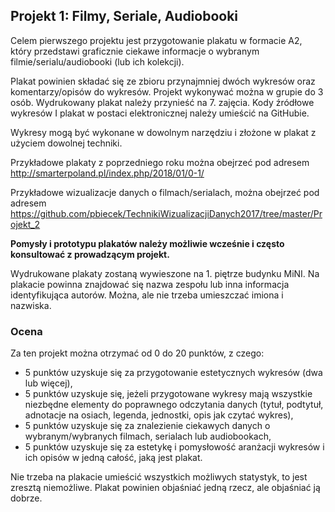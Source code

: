 ## Projekt 1: Filmy, Seriale, Audiobooki

Celem pierwszego projektu jest przygotowanie plakatu w formacie A2, który przedstawi graficznie ciekawe informacje o wybranym filmie/serialu/audiobooki (lub ich kolekcji).

Plakat powinien składać się ze zbioru przynajmniej dwóch wykresów oraz komentarzy/opisów do wykresów. Projekt wykonywać można w grupie do 3 osób. Wydrukowany plakat należy przynieść na 7. zajęcia. Kody źródłowe wykresów I plakat w postaci elektronicznej należy umieścić na GitHubie.

Wykresy mogą być wykonane w dowolnym narzędziu i złożone w plakat z użyciem dowolnej techniki.

Przykładowe plakaty z poprzedniego roku można obejrzeć pod adresem http://smarterpoland.pl/index.php/2018/01/0-1/

Przykładowe wizualizacje danych o filmach/serialach, można obejrzeć pod adresem https://github.com/pbiecek/TechnikiWizualizacjiDanych2017/tree/master/Projekt_2

**Pomysły i prototypu plakatów należy możliwie wcześnie i często konsultować z prowadzącym projekt.**

Wydrukowane plakaty zostaną wywieszone na 1. piętrze budynku MiNI. Na plakacie powinna znajdować się nazwa zespołu lub inna informacja identyfikująca autorów. Można, ale nie trzeba umieszczać imiona i nazwiska.

### Ocena

Za ten projekt można otrzymać od 0 do 20 punktów, z czego:

*	5 punktów uzyskuje się za przygotowanie estetycznych wykresów (dwa lub więcej),
*	5 punktów uzyskuje się, jeżeli przygotowane wykresy mają wszystkie niezbędne elementy do poprawnego odczytania danych (tytuł, podtytuł, adnotacje na osiach, legenda, jednostki, opis jak czytać wykres),
*	5 punktów uzyskuje się za znalezienie ciekawych danych o wybranym/wybranych filmach, serialach lub audiobookach,
*	5 punktów uzyskuje się za estetykę i pomysłowość aranżacji wykresów i ich opisów w jedną całość, jaką jest plakat.

Nie trzeba na plakacie umieścić wszystkich możliwych statystyk, to jest zresztą niemożliwe. Plakat powinien objaśniać jedną rzecz, ale objaśniać ją dobrze.
